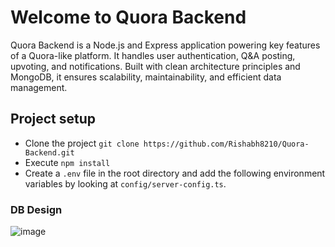 # Welcome to Quora Backend
Quora Backend is a Node.js and Express application powering key features of a Quora-like platform. It handles user authentication, Q&A posting, upvoting, and notifications. Built with clean architecture principles and MongoDB, it ensures scalability, maintainability, and efficient data management.

## Project setup
  - Clone the project `git clone https://github.com/Rishabh8210/Quora-Backend.git`
  - Execute `npm install`
  - Create a `.env` file in the root directory and add the following environment variables by looking at `config/server-config.ts`.
### DB Design
![image](https://github.com/user-attachments/assets/3041095c-ebaf-46e4-ae93-6d2327431e7d)
